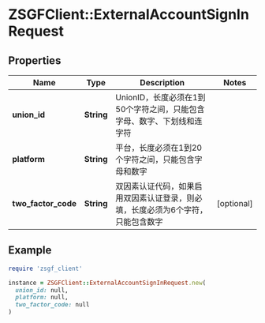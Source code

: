 # ZSGFClient::ExternalAccountSignInRequest

## Properties

| Name | Type | Description | Notes |
| ---- | ---- | ----------- | ----- |
| **union_id** | **String** | UnionID，长度必须在1到50个字符之间，只能包含字母、数字、下划线和连字符 |  |
| **platform** | **String** | 平台，长度必须在1到20个字符之间，只能包含字母和数字 |  |
| **two_factor_code** | **String** | 双因素认证代码，如果启用双因素认证登录，则必填，长度必须为6个字符，只能包含数字 | [optional] |

## Example

```ruby
require 'zsgf_client'

instance = ZSGFClient::ExternalAccountSignInRequest.new(
  union_id: null,
  platform: null,
  two_factor_code: null
)
```

